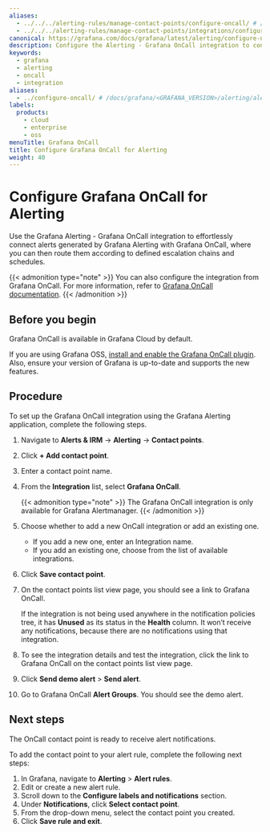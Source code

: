```yaml
---
aliases:
  - ../../../alerting-rules/manage-contact-points/configure-oncall/ # /docs/grafana/<GRAFANA_VERSION>/alerting/alerting-rules/manage-contact-points/configure-oncall/
  - ../../../alerting-rules/manage-contact-points/integrations/configure-oncall/ # /docs/grafana/<GRAFANA_VERSION>/alerting/alerting-rules/manage-contact-points/integrations/configure-oncall/
canonical: https://grafana.com/docs/grafana/latest/alerting/configure-notifications/manage-contact-points/integrations/configure-oncall/
description: Configure the Alerting - Grafana OnCall integration to connect alerts generated by Grafana Alerting with Grafana OnCall
keywords:
  - grafana
  - alerting
  - oncall
  - integration
aliases:
  - ../configure-oncall/ # /docs/grafana/<GRAFANA_VERSION>/alerting/alerting-rules/manage-contact-points/configure-oncall/
labels:
  products:
    - cloud
    - enterprise
    - oss
menuTitle: Grafana OnCall
title: Configure Grafana OnCall for Alerting
weight: 40
---
```


# Configure Grafana OnCall for Alerting

Use the Grafana Alerting - Grafana OnCall integration to effortlessly connect alerts generated by Grafana Alerting with Grafana OnCall, where you can then route them according to defined escalation chains and schedules.

{{< admonition type="note" >}}
You can also configure the integration from Grafana OnCall. For more information, refer to [Grafana OnCall documentation](http://grafana.com/docs/oncall/latest/integrations/grafana-alerting/).
{{< /admonition >}}

## Before you begin

Grafana OnCall is available in Grafana Cloud by default.

If you are using Grafana OSS, [install and enable the Grafana OnCall plugin](http://grafana.com/docs/oncall/latest/set-up/open-source/#install-grafana-oncall-oss). Also, ensure your version of Grafana is up-to-date and supports the new features.

## Procedure

To set up the Grafana OnCall integration using the Grafana Alerting application, complete the following steps.

1. Navigate to **Alerts & IRM** -> **Alerting** -> **Contact points**.
1. Click **+ Add contact point**.
1. Enter a contact point name.
1. From the **Integration** list, select **Grafana OnCall**.

   {{< admonition type="note" >}}
   The Grafana OnCall integration is only available for Grafana Alertmanager.
   {{< /admonition >}}

1. Choose whether to add a new OnCall integration or add an existing one.
   - If you add a new one, enter an Integration name.
   - If you add an existing one, choose from the list of available integrations.
1. Click **Save contact point**.
1. On the contact points list view page, you should see a link to Grafana OnCall.

   If the integration is not being used anywhere in the notification policies tree, it has **Unused** as its status in the **Health** column. It won’t receive any notifications, because there are no notifications using that integration.

1. To see the integration details and test the integration, click the link to Grafana OnCall on the contact points list view page.
1. Click **Send demo alert** > **Send alert**.
1. Go to Grafana OnCall **Alert Groups**. You should see the demo alert.

## Next steps

The OnCall contact point is ready to receive alert notifications.

To add the contact point to your alert rule, complete the following next steps:

1. In Grafana, navigate to **Alerting** > **Alert rules**.
1. Edit or create a new alert rule.
1. Scroll down to the **Configure labels and notifications** section.
1. Under **Notifications**, click **Select contact point**.
1. From the drop-down menu, select the contact point you created.
1. Click **Save rule and exit**.
